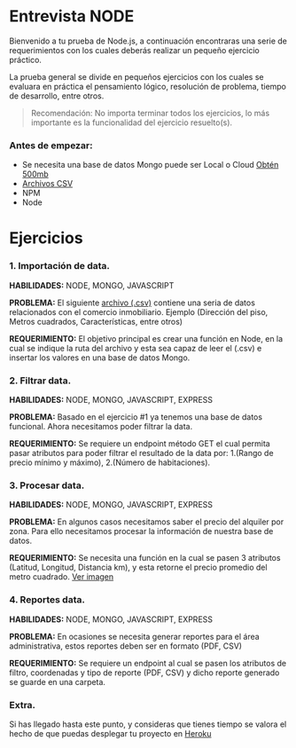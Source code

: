 # Entrevista NODE
Bienvenido a tu prueba de Node.js, a continuación encontraras una serie de requerimientos con los cuales deberás realizar un pequeño ejercicio práctico.

La prueba general se divide en pequeños ejercicios con los cuales se evaluara en práctica el pensamiento lógico, resolución de problema, tiempo de desarrollo, entre otros.
> Recomendación: No importa terminar todos los ejercicios, lo más importante es la funcionalidad del ejercicio resuelto(s).

### Antes de empezar:
- Se necesita una base de datos Mongo puede ser Local o Cloud [Obtén 500mb](https://mlab.com/)
- [Archivos CSV](https://gist.github.com/leifermendez/627650290d3edaeb420eef50395da73f)
- NPM
- Node

# Ejercicios

### 1. Importación de data.

__HABILIDADES:__
NODE, MONGO, JAVASCRIPT

__PROBLEMA:__
El siguiente [archivo (.csv)](https://gist.github.com/leifermendez/627650290d3edaeb420eef50395da73f) contiene una seria de datos relacionados con el comercio inmobiliario. Ejemplo (Dirección del piso, Metros cuadrados, Características, entre otros)

__REQUERIMIENTO:__
El objetivo principal es crear una función en Node, en la cual se indique la ruta del archivo y esta sea capaz de leer el (.csv) e insertar los valores en una base de datos Mongo.


### 2. Filtrar data.

__HABILIDADES:__
NODE, MONGO, JAVASCRIPT, EXPRESS

__PROBLEMA:__
Basado en el ejercicio #1 ya tenemos una base de datos funcional. Ahora necesitamos poder filtrar la data.

__REQUERIMIENTO:__
Se requiere un endpoint método GET el cual permita pasar atributos para poder filtrar el resultado de la data por: 1.(Rango de precio mínimo y máximo), 2.(Número de habitaciones).


### 3. Procesar data.

__HABILIDADES:__
NODE, MONGO, JAVASCRIPT, EXPRESS

__PROBLEMA:__
En algunos casos necesitamos saber el precio del alquiler por zona. Para ello necesitamos procesar la información de nuestra base de datos.

__REQUERIMIENTO:__
Se necesita una función en la cual se pasen 3 atributos (Latitud, Longitud, Distancia km), y esta retorne el precio promedio del metro cuadrado.
[Ver imagen](https://i.stack.imgur.com/U1c9F.png)


### 4. Reportes data.

__HABILIDADES:__
NODE, MONGO, JAVASCRIPT, EXPRESS

__PROBLEMA:__
En ocasiones se necesita generar reportes para el área administrativa, estos reportes deben ser en formato (PDF, CSV)

__REQUERIMIENTO:__
Se requiere un endpoint al cual se pasen los atributos de filtro, coordenadas y tipo de reporte (PDF, CSV) y dicho reporte generado se guarde en una carpeta.


### Extra.
Si has llegado hasta este punto, y consideras que tienes tiempo se valora el hecho de que puedas desplegar tu proyecto en [Heroku](https://www.heroku.com/)
